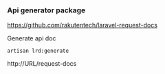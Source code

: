 ### Api generator package

https://github.com/rakutentech/laravel-request-docs


Generate api doc 

```
artisan lrd:generate

```

http://URL/request-docs
